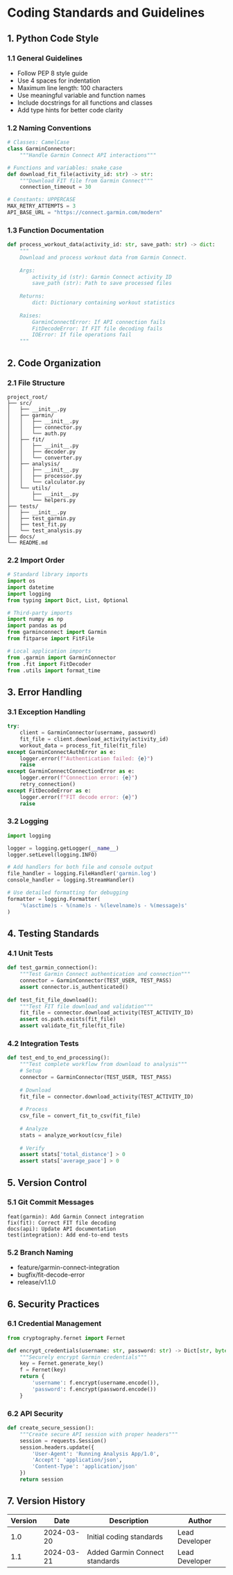 # Coding Standards and Guidelines

## 1. Python Code Style

### 1.1 General Guidelines
- Follow PEP 8 style guide
- Use 4 spaces for indentation
- Maximum line length: 100 characters
- Use meaningful variable and function names
- Include docstrings for all functions and classes
- Add type hints for better code clarity

### 1.2 Naming Conventions
```python
# Classes: CamelCase
class GarminConnector:
    """Handle Garmin Connect API interactions"""

# Functions and variables: snake_case
def download_fit_file(activity_id: str) -> str:
    """Download FIT file from Garmin Connect"""
    connection_timeout = 30

# Constants: UPPERCASE
MAX_RETRY_ATTEMPTS = 3
API_BASE_URL = "https://connect.garmin.com/modern"
```

### 1.3 Function Documentation
```python
def process_workout_data(activity_id: str, save_path: str) -> dict:
    """
    Download and process workout data from Garmin Connect.
    
    Args:
        activity_id (str): Garmin Connect activity ID
        save_path (str): Path to save processed files
        
    Returns:
        dict: Dictionary containing workout statistics
        
    Raises:
        GarminConnectError: If API connection fails
        FitDecodeError: If FIT file decoding fails
        IOError: If file operations fail
    """
```

## 2. Code Organization

### 2.1 File Structure
```
project_root/
├── src/
│   ├── __init__.py
│   ├── garmin/
│   │   ├── __init__.py
│   │   ├── connector.py
│   │   └── auth.py
│   ├── fit/
│   │   ├── __init__.py
│   │   ├── decoder.py
│   │   └── converter.py
│   ├── analysis/
│   │   ├── __init__.py
│   │   ├── processor.py
│   │   └── calculator.py
│   └── utils/
│       ├── __init__.py
│       └── helpers.py
├── tests/
│   ├── __init__.py
│   ├── test_garmin.py
│   ├── test_fit.py
│   └── test_analysis.py
├── docs/
└── README.md
```

### 2.2 Import Order
```python
# Standard library imports
import os
import datetime
import logging
from typing import Dict, List, Optional

# Third-party imports
import numpy as np
import pandas as pd
from garminconnect import Garmin
from fitparse import FitFile

# Local application imports
from .garmin import GarminConnector
from .fit import FitDecoder
from .utils import format_time
```

## 3. Error Handling

### 3.1 Exception Handling
```python
try:
    client = GarminConnector(username, password)
    fit_file = client.download_activity(activity_id)
    workout_data = process_fit_file(fit_file)
except GarminConnectAuthError as e:
    logger.error(f"Authentication failed: {e}")
    raise
except GarminConnectConnectionError as e:
    logger.error(f"Connection error: {e}")
    retry_connection()
except FitDecodeError as e:
    logger.error(f"FIT decode error: {e}")
    raise
```

### 3.2 Logging
```python
import logging

logger = logging.getLogger(__name__)
logger.setLevel(logging.INFO)

# Add handlers for both file and console output
file_handler = logging.FileHandler('garmin.log')
console_handler = logging.StreamHandler()

# Use detailed formatting for debugging
formatter = logging.Formatter(
    '%(asctime)s - %(name)s - %(levelname)s - %(message)s'
)
```

## 4. Testing Standards

### 4.1 Unit Tests
```python
def test_garmin_connection():
    """Test Garmin Connect authentication and connection"""
    connector = GarminConnector(TEST_USER, TEST_PASS)
    assert connector.is_authenticated()
    
def test_fit_file_download():
    """Test FIT file download and validation"""
    fit_file = connector.download_activity(TEST_ACTIVITY_ID)
    assert os.path.exists(fit_file)
    assert validate_fit_file(fit_file)
```

### 4.2 Integration Tests
```python
def test_end_to_end_processing():
    """Test complete workflow from download to analysis"""
    # Setup
    connector = GarminConnector(TEST_USER, TEST_PASS)
    
    # Download
    fit_file = connector.download_activity(TEST_ACTIVITY_ID)
    
    # Process
    csv_file = convert_fit_to_csv(fit_file)
    
    # Analyze
    stats = analyze_workout(csv_file)
    
    # Verify
    assert stats['total_distance'] > 0
    assert stats['average_pace'] > 0
```

## 5. Version Control

### 5.1 Git Commit Messages
```
feat(garmin): Add Garmin Connect integration
fix(fit): Correct FIT file decoding
docs(api): Update API documentation
test(integration): Add end-to-end tests
```

### 5.2 Branch Naming
- feature/garmin-connect-integration
- bugfix/fit-decode-error
- release/v1.1.0

## 6. Security Practices

### 6.1 Credential Management
```python
from cryptography.fernet import Fernet

def encrypt_credentials(username: str, password: str) -> Dict[str, bytes]:
    """Securely encrypt Garmin credentials"""
    key = Fernet.generate_key()
    f = Fernet(key)
    return {
        'username': f.encrypt(username.encode()),
        'password': f.encrypt(password.encode())
    }
```

### 6.2 API Security
```python
def create_secure_session():
    """Create secure API session with proper headers"""
    session = requests.Session()
    session.headers.update({
        'User-Agent': 'Running Analysis App/1.0',
        'Accept': 'application/json',
        'Content-Type': 'application/json'
    })
    return session
```

## 7. Version History
| Version | Date | Description | Author |
|---------|------|-------------|---------|
| 1.0 | 2024-03-20 | Initial coding standards | Lead Developer |
| 1.1 | 2024-03-21 | Added Garmin Connect standards | Lead Developer | 